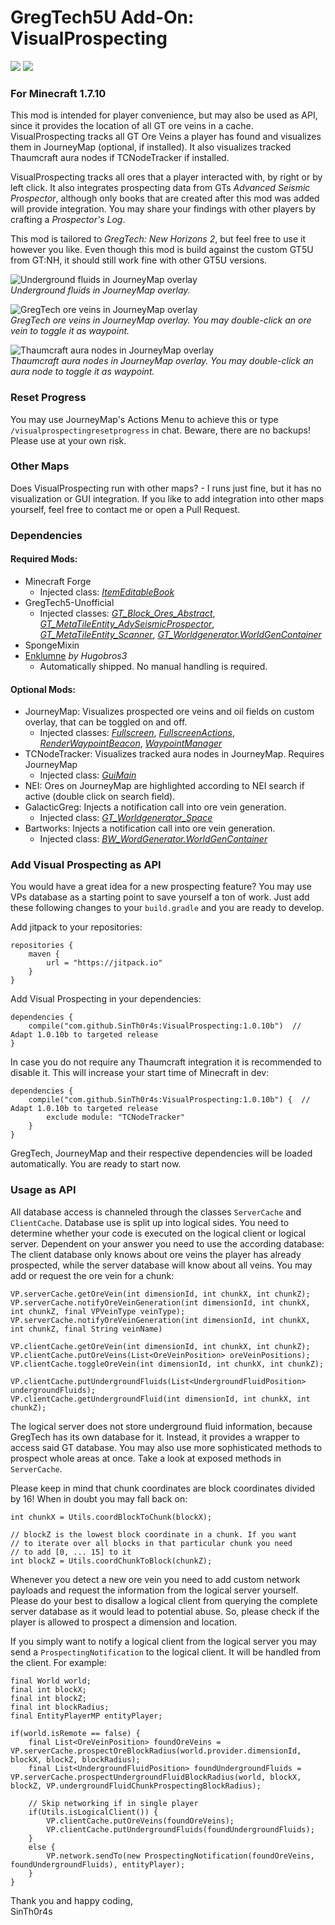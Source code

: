 # GregTech5U Add-On: VisualProspecting

[![](https://jitpack.io/v/SinTh0r4s/VisualProspecting.svg)](https://jitpack.io/#SinTh0r4s/VisualProspecting)
[![](https://github.com/SinTh0r4s/VisualProspecting/actions/workflows/gradle.yml/badge.svg)](https://github.com/SinTh0r4s/VisualProspecting/actions/workflows/gradle.yml)

### For Minecraft 1.7.10

This mod is intended for player convenience, but may also be used as API, since it provides the location of all GT ore veins in a cache. VisualProspecting tracks all GT Ore Veins a player has found and visualizes them in JourneyMap (optional, if installed). It also visualizes tracked Thaumcraft aura nodes if TCNodeTracker if installed.

VisualProspecting tracks all ores that a player interacted with, by right or by left click. It also integrates prospecting data from GTs _Advanced Seismic Prospector_, although only books that are created after this mod was added will provide integration.
You may share your findings with other players by crafting a _Prospector's Log_.

This mod is tailored to _GregTech: New Horizons 2_, but feel free to use it however you like. Even though this mod is build against the custom GT5U from GT:NH, it should still work fine with other GT5U versions.

![Underground fluids in JourneyMap overlay](https://i.ibb.co/crPhR1X/2021-10-12-15-45-25.png) \
_Underground fluids in JourneyMap overlay._

![GregTech ore veins in JourneyMap overlay](https://i.ibb.co/G5KLGjQ/2021-10-20-01-16-57.png) \
_GregTech ore veins in JourneyMap overlay. You may double-click an ore vein to toggle it as waypoint._

![Thaumcraft aura nodes in JourneyMap overlay](https://i.ibb.co/zJ06k5T/2021-10-25-03-08-30.png) \
_Thaumcraft aura nodes in JourneyMap overlay. You may double-click an aura node to toggle it as waypoint._

### Reset Progress

You may use JourneyMap's Actions Menu to achieve this or type `/visualprospectingresetprogress` in chat. Beware, there are no backups! Please use at your own risk.

### Other Maps

Does VisualProspecting run with other maps? - I runs just fine, but it has no visualization or GUI integration. If you like to add integration into other maps yourself, feel free to contact me or open a Pull Request.

### Dependencies

#### Required Mods:
 - Minecraft Forge
    - Injected class: [_ItemEditableBook_](https://github.com/SinTh0r4s/VisualProspecting/blob/master/src/main/java/com/sinthoras/visualprospecting/mixins/ItemEditableBookMixin.java)
 - GregTech5-Unofficial
    - Injected classes: [_GT_Block_Ores_Abstract_](https://github.com/SinTh0r4s/VisualProspecting/blob/master/src/main/java/com/sinthoras/visualprospecting/mixins/GT_Block_Ores_AbstractMixin.java), [_GT_MetaTileEntity_AdvSeismicProspector_](https://github.com/SinTh0r4s/VisualProspecting/blob/master/src/main/java/com/sinthoras/visualprospecting/mixins/GT_MetaTileEntity_AdvSeismicProspectorMixin.java), [_GT_MetaTileEntity_Scanner_](https://github.com/SinTh0r4s/VisualProspecting/blob/master/src/main/java/com/sinthoras/visualprospecting/mixins/GT_MetaTileEntity_ScannerMixin.java), [_GT_Worldgenerator.WorldGenContainer_](https://github.com/SinTh0r4s/VisualProspecting/blob/master/src/main/java/com/sinthoras/visualprospecting/mixins/WorldGenContainerMixin.java)
 - SpongeMixin
 - [Enklumne](https://github.com/Hugobros3/Enklume) _by Hugobros3_
    - Automatically shipped. No manual handling is required.
#### Optional Mods:
 - JourneyMap: Visualizes prospected ore veins and oil fields on custom overlay, that can be toggled on and off.
    - Injected classes: [_Fullscreen_](https://github.com/SinTh0r4s/VisualProspecting/blob/master/src/main/java/com/sinthoras/visualprospecting/mixins/journeymap/FullscreenMixin.java), [_FullscreenActions_](https://github.com/SinTh0r4s/VisualProspecting/blob/master/src/main/java/com/sinthoras/visualprospecting/mixins/journeymap/FullscreenActionsMixin.java), [_RenderWaypointBeacon_](https://github.com/SinTh0r4s/VisualProspecting/blob/master/src/main/java/com/sinthoras/visualprospecting/mixins/journeymap/RenderWaypointBeaconMixin.java), [_WaypointManager_](https://github.com/SinTh0r4s/VisualProspecting/blob/master/src/main/java/com/sinthoras/visualprospecting/mixins/journeymap/WaypointManagerMixin.java)
 - TCNodeTracker: Visualizes tracked aura nodes in JourneyMap. Requires JourneyMap  
    - Injected class: [_GuiMain_](https://github.com/SinTh0r4s/VisualProspecting/blob/master/src/main/java/com/sinthoras/visualprospecting/mixins/journeymap/tcnodetracker/GuiMainMixin.java)
 - NEI: Ores on JourneyMap are highlighted according to NEI search if active (double click on search field).
 - GalacticGreg: Injects a notification call into ore vein generation.
    - Injected class: [_GT_Worldgenerator_Space_](https://github.com/SinTh0r4s/VisualProspecting/blob/master/src/main/java/com/sinthoras/visualprospecting/mixins/galacticgreg/GT_Worldgenerator_SpaceMixin.java)
 - Bartworks: Injects a notification call into ore vein generation.
    - Injected class: [_BW_WordGenerator.WorldGenContainer_](https://github.com/SinTh0r4s/VisualProspecting/blob/master/src/main/java/com/sinthoras/visualprospecting/mixins/bartworks/WorldGenContainerMixin.java)

### Add Visual Prospecting as API

You would have a great idea for a new prospecting feature? You may use VPs database as a starting point to save yourself a ton of work. Just add these following changes to your `build.gradle` and you are ready to develop.

Add jitpack to your repositories:
```
repositories {
    maven {
        url = "https://jitpack.io"
    }
}
```

Add Visual Prospecting in your dependencies:
```
dependencies {
    compile("com.github.SinTh0r4s:VisualProspecting:1.0.10b")  // Adapt 1.0.10b to targeted release
}
```

In case you do not require any Thaumcraft integration it is recommended to disable it. This will increase your start time of Minecraft in dev:
```
dependencies {
    compile("com.github.SinTh0r4s:VisualProspecting:1.0.10b") {  // Adapt 1.0.10b to targeted release
        exclude module: "TCNodeTracker"
    }
}
```

GregTech, JourneyMap and their respective dependencies will be loaded automatically. You are ready to start now.


### Usage as API

All database access is channeled through the classes `ServerCache` and `ClientCache`. Database use is split up into logical sides.
You need to determine whether your code is executed on the logical client or logical server. Dependent on your answer you need to use the according database: The client database only knows about ore veins the player has already prospected, while the server database will know about all veins. You may add or request the ore vein for a chunk:
```
VP.serverCache.getOreVein(int dimensionId, int chunkX, int chunkZ);
VP.serverCache.notifyOreVeinGeneration(int dimensionId, int chunkX, int chunkZ, final VPVeinType veinType);
VP.serverCache.notifyOreVeinGeneration(int dimensionId, int chunkX, int chunkZ, final String veinName)

VP.clientCache.getOreVein(int dimensionId, int chunkX, int chunkZ);
VP.clientCache.putOreVeins(List<OreVeinPosition> oreVeinPositions);
VP.clientCache.toggleOreVein(int dimensionId, int chunkX, int chunkZ);

VP.clientCache.putUndergroundFluids(List<UndergroundFluidPosition> undergroundFluids);
VP.clientCache.getUndergroundFluid(int dimensionId, int chunkX, int chunkZ);
```
The logical server does not store underground fluid information, because GregTech has its own database for it. Instead, it provides a wrapper to access said GT database. You may also use more sophisticated methods to prospect whole areas at once. Take a look at exposed methods in `ServerCache`.

Please keep in mind that chunk coordinates are block coordinates divided by 16! When in doubt you may fall back on:
```
int chunkX = Utils.coordBlockToChunk(blockX);
```
```
// blockZ is the lowest block coordinate in a chunk. If you want 
// to iterate over all blocks in that particular chunk you need
// to add [0, ... 15] to it
int blockZ = Utils.coordChunkToBlock(chunkZ);
```

Whenever you detect a new ore vein you need to add custom network payloads and request the information from the logical server yourself. Please do your best to disallow a logical client from querying the complete server database as it would lead to potential abuse. So, please check if the player is allowed to prospect a dimension and location.

If you simply want to notify a logical client from the logical server you may send a ``ProspectingNotification`` to the logical client. It will be handled from the client. For example:
```
final World world;
final int blockX;
final int blockZ;
final int blockRadius;
final EntityPlayerMP entityPlayer;

if(world.isRemote == false) {
    final List<OreVeinPosition> foundOreVeins = VP.serverCache.prospectOreBlockRadius(world.provider.dimensionId, blockX, blockZ, blockRadius);
    final List<UndergroundFluidPosition> foundUndergroundFluids = VP.serverCache.prospectUndergroundFluidBlockRadius(world, blockX, blockZ, VP.undergroundFluidChunkProspectingBlockRadius);

    // Skip networking if in single player
    if(Utils.isLogicalClient()) {
        VP.clientCache.putOreVeins(foundOreVeins);
        VP.clientCache.putUndergroundFluids(foundUndergroundFluids);
    }
    else {
        VP.network.sendTo(new ProspectingNotification(foundOreVeins, foundUndergroundFluids), entityPlayer);
    }
}
```

Thank you and happy coding,\
SinTh0r4s
